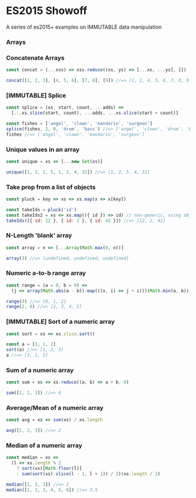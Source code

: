 # ES2015 Showoff

A series of es2015+ examples on IMMUTABLE data manipulation

### Arrays

### Concatenate Arrays

```javascript
const concat = (...xss) => xss.reduce((xs, ys) => [...xs, ...ys], [])
```
```javascript
concat([1, 2, 3], [4, 5, 6], [7, 8], [9]) //=> [1, 2, 4, 5, 6, 7, 8, 9]
```

### [IMMUTABLE] Splice

```javascript
const splice = (xs, start, count, ...adds) =>
  [...xs.slice(start, count), ...adds, ...xs.slice(start + count)]
```
```javascript
const fishes = ['angel', 'clown', 'mandarin', 'surgeon']
splice(fishes, 2, 0, 'drum', 'bass') //=> ['angel', 'clown', 'drum', 'bass', 'mandarin', 'surgeon']
fishes //=> ['angel', 'clown', 'mandarin', 'surgeon']
```

### Unique values in an array

```javascript
const unique = xs => [...new Set(xs)]
```
```javascript
unique([1, 2, 2, 5, 1, 2, 4, 32]) //=> [1, 2, 5, 4, 32]
```

### Take prop from a list of objects

```javascript
const pluck = key => xs => xs.map(x => x[key])
```
```javascript
const takeIds = pluck('id')
const takeIds2 = xs => xs.map(({ id }) => id) // non-generic, using object destructuring
takeIds([{ id: 12 }, { id: 2 }, { id: 42 }]) //=> [12, 2, 42]
```

### N-Length 'blank' array

```javascript
const array = n => [...Array(Math.max(0, n))]
```
```javascript
array(3) //=> [undefined, undefined, undefined]
```

### Numeric a-to-b range array

```javascript
const range = (a = 0, b = 0) =>
  (j => array(Math.abs(a - b)).map(((x, i) => j + i)))(Math.min(a, b))
```
```javascript
range(3) //=> [0, 1, 2]
range(2, 6) //=> [2, 3, 4, 5]
```

### [IMMUTABLE] Sort of a numeric array

```javascript
const sort = xs => xs.slice.sort()
```
```javascript
const a = [3, 1, 2]
sort(a) //=> [1, 2, 3]
a //=> [3, 1, 2]
```

### Sum of a numeric array

```javascript
const sum = xs => xs.reduce((a, b) => a + b, 0)
```
```javascript
sum([1, 2, 3]) //=> 6
```

### Average/Mean of a numeric array

```javascript
const avg = xs => sum(xs) / xs.length
```
```javascript
avg([1, 2, 3]) //=> 2
```

### Median of a numeric array

```javascript
const median = xs =>
  (l => xs.length % 2
    ? sort(xs)[Math.floor(l)]
    : sum(sort(xs).slice(l - 1, l + 1)) / 2)(xs.length / 2)
```
```javascript
median([1, 2, 3]) //=> 2
median([1, 2, 3, 4, 5, 6]) //=> 3.5
```
